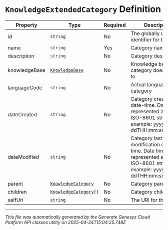 # `KnowledgeExtendedCategory` Definition

| Property | Type | Required | Description |
|----------|------|----------|-------------|
| id | `string` | No | The globally unique identifier for the object. |
| name | `string` | Yes | Category name |
| description | `string` | No | Category description |
| knowledgeBase | [`KnowledgeBase`](knowledgebase-definition.md) | No | Knowledge base which category does belong to |
| languageCode | `string` | No | Actual language of the category |
| dateCreated | `string` | No | Category creation date-time. Date time is represented as an ISO-8601 string. For example: yyyy-MM-ddTHH:mm:ss[.mmm]Z |
| dateModified | `string` | No | Category last modification date-time. Date time is represented as an ISO-8601 string. For example: yyyy-MM-ddTHH:mm:ss[.mmm]Z |
| parent | [`KnowledgeCategory`](knowledgecategory-definition.md) | No | Category parent |
| children | [`KnowledgeCategory[]`](knowledgecategory-definition.md) | No | Category children |
| selfUri | `string` | No | The URI for this object |

---

*This file was automatically generated by the Generate Genesys Cloud Platform API classes utility on 2025-04-24T15:04:25.748Z*